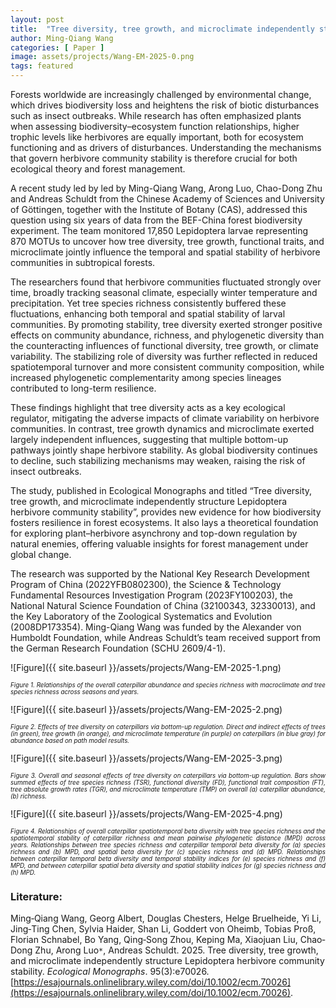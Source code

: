 ```yaml
---
layout: post
title:  "Tree diversity, tree growth, and microclimate independently structure Lepidoptera herbivore community stability"
author: Ming-Qiang Wang
categories: [ Paper ]
image: assets/projects/Wang-EM-2025-0.png
tags: featured
---
```

Forests worldwide are increasingly challenged by environmental change, which drives biodiversity loss and heightens the risk of biotic disturbances such as insect outbreaks. While research has often emphasized plants when assessing biodiversity–ecosystem function relationships, higher trophic levels like herbivores are equally important, both for ecosystem functioning and as drivers of disturbances. Understanding the mechanisms that govern herbivore community stability is therefore crucial for both ecological theory and forest management.

A recent study led by led by Ming-Qiang Wang, Arong Luo, Chao-Dong Zhu and Andreas Schuldt from the Chinese Academy of Sciences and University of Göttingen, together with the Institute of Botany (CAS), addressed this question using six years of data from the BEF-China forest biodiversity experiment. The team monitored 17,850 Lepidoptera larvae representing 870 MOTUs to uncover how tree diversity, tree growth, functional traits, and microclimate jointly influence the temporal and spatial stability of herbivore communities in subtropical forests.

The researchers found that herbivore communities fluctuated strongly over time, broadly tracking seasonal climate, especially winter temperature and precipitation. Yet tree species richness consistently buffered these fluctuations, enhancing both temporal and spatial stability of larval communities. By promoting stability, tree diversity exerted stronger positive effects on community abundance, richness, and phylogenetic diversity than the counteracting influences of functional diversity, tree growth, or climate variability. The stabilizing role of diversity was further reflected in reduced spatiotemporal turnover and more consistent community composition, while increased phylogenetic complementarity among species lineages contributed to long-term resilience.

These findings highlight that tree diversity acts as a key ecological regulator, mitigating the adverse impacts of climate variability on herbivore communities. In contrast, tree growth dynamics and microclimate exerted largely independent influences, suggesting that multiple bottom-up pathways jointly shape herbivore stability. As global biodiversity continues to decline, such stabilizing mechanisms may weaken, raising the risk of insect outbreaks.

The study, published in Ecological Monographs and titled “Tree diversity, tree growth, and microclimate independently structure Lepidoptera herbivore community stability”, provides new evidence for how biodiversity fosters resilience in forest ecosystems. It also lays a theoretical foundation for exploring plant–herbivore asynchrony and top-down regulation by natural enemies, offering valuable insights for forest management under global change.

The research was supported by the National Key Research Development Program of China (2022YFB0802300), the Science & Technology Fundamental Resources Investigation Program (2023FY100203), the National Natural Science Foundation of China (32100343, 32330013), and the Key Laboratory of the Zoological Systematics and Evolution (2008DP173354). Ming-Qiang Wang was funded by the Alexander von Humboldt Foundation, while Andreas Schuldt’s team received support from the German Research Foundation (SCHU 2609/4-1).


![Figure]({{ site.baseurl }}/assets/projects/Wang-EM-2025-1.png)
<p style='text-align: justify;' ><span style="font-style: italic; font-size:70%">Figure 1. Relationships of the overall caterpillar abundance and species richness with macroclimate and tree species richness across seasons and years. 
</span></p>


![Figure]({{ site.baseurl }}/assets/projects/Wang-EM-2025-2.png)
<p style='text-align: justify;' ><span style="font-style: italic; font-size:70%">Figure 2. Effects of tree diversity on caterpillars via bottom-up regulation. Direct and indirect effects of trees (in green), tree growth (in orange), and microclimate temperature (in purple) on caterpillars (in blue gray) for abundance based on path model results.
</span></p>


![Figure]({{ site.baseurl }}/assets/projects/Wang-EM-2025-3.png)
<p style='text-align: justify;' ><span style="font-style: italic; font-size:70%">Figure 3. Overall and seasonal effects of tree diversity on caterpillars via bottom-up regulation. Bars show summed effects of tree species richness (TSR), functional diversity (FD), functional trait composition (FT), tree absolute growth rates (TGR), and microclimate temperature (TMP) on overall (a) caterpillar abundance, (b) richness.
</span></p>


![Figure]({{ site.baseurl }}/assets/projects/Wang-EM-2025-4.png)
<p style='text-align: justify;' ><span style="font-style: italic; font-size:70%">Figure 4. Relationships of overall caterpillar spatiotemporal beta diversity with tree species richness and the spatiotemporal stability of caterpillar richness and mean pairwise phylogenetic distance (MPD) across years. Relationships between tree species richness and caterpillar temporal beta diversity for (a) species richness and (b) MPD, and spatial beta diversity for (c) species richness and (d) MPD. Relationships between caterpillar temporal beta diversity and temporal stability indices for (e) species richness and (f) MPD, and between caterpillar spatial beta diversity and spatial stability indices for (g) species richness and (h) MPD.
</span></p>


### Literature:
Ming‐Qiang Wang, Georg Albert, Douglas Chesters, Helge Bruelheide, Yi Li, Jing‐Ting Chen, Sylvia Haider, Shan Li, Goddert von Oheimb, Tobias Proß, Florian Schnabel, Bo Yang, Qing‐Song Zhou, Keping Ma, Xiaojuan Liu, Chao‐Dong Zhu, Arong Luo<code>&ast;</code>, Andreas Schuldt. 2025. Tree diversity, tree growth, and microclimate independently structure Lepidoptera herbivore community stability. *Ecological Monographs*. 95(3):e70026. [https://esajournals.onlinelibrary.wiley.com/doi/10.1002/ecm.70026](https://esajournals.onlinelibrary.wiley.com/doi/10.1002/ecm.70026).
